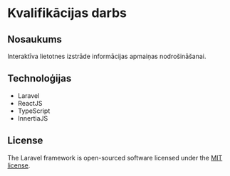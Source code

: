 # Kvalifikācijas darbs

## Nosaukums

Interaktīva lietotnes izstrāde informācijas apmaiņas nodrošināšanai.

## Technoloģijas

- Laravel
- ReactJS
- TypeScript
- InnertiaJS

## License

The Laravel framework is open-sourced software licensed under the [MIT license](https://opensource.org/licenses/MIT).
